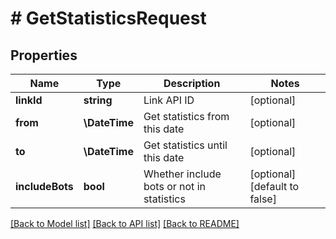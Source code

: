 # # GetStatisticsRequest

## Properties

Name | Type | Description | Notes
------------ | ------------- | ------------- | -------------
**linkId** | **string** | Link API ID | [optional]
**from** | **\DateTime** | Get statistics from this date | [optional]
**to** | **\DateTime** | Get statistics until this date | [optional]
**includeBots** | **bool** | Whether include bots or not in statistics | [optional] [default to false]

[[Back to Model list]](../../README.md#models) [[Back to API list]](../../README.md#endpoints) [[Back to README]](../../README.md)
